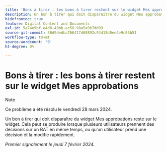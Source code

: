 ```yaml
---
title: 'Bons à tirer : les bons à tirer restent sur le widget Mes approbations'
description: Un bon à tirer qui doit disparaître du widget Mes approbations reste sur le widget. Cela peut se produire lorsque plusieurs utilisateurs prennent des décisions sur un BAT en même temps, ou qu’un utilisateur prend une décision et la modifie rapidement.
hidefromtoc: true
feature: Digital Content and Documents
exl-id: 5a74e9bf-e4d0-49bb-ac58-98a5a9b7dd99
source-git-commit: 58d9dedba766417d68892c94d18d0ee4e9c03b51
workflow-type: tm+mt
source-wordcount: '0'
ht-degree: 0%

---
```


# Bons à tirer : les bons à tirer restent sur le widget Mes approbations

>[!NOTE]
>
>Ce problème a été résolu le vendredi 28 mars 2024.

Un bon à tirer qui doit disparaître du widget Mes approbations reste sur le widget. Cela peut se produire lorsque plusieurs utilisateurs prennent des décisions sur un BAT en même temps, ou qu’un utilisateur prend une décision et la modifie rapidement.

_Premier signalement le jeudi 7 février 2024._
